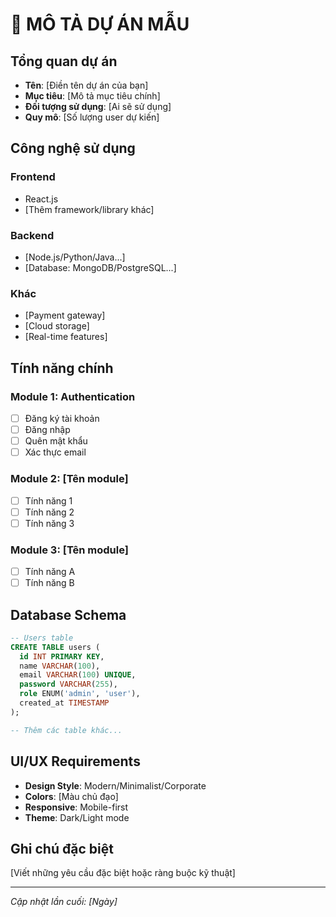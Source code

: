 # 🎯 MÔ TẢ DỰ ÁN MẪU

## Tổng quan dự án
- **Tên**: [Điền tên dự án của bạn]
- **Mục tiêu**: [Mô tả mục tiêu chính]
- **Đối tượng sử dụng**: [Ai sẽ sử dụng]
- **Quy mô**: [Số lượng user dự kiến]

## Công nghệ sử dụng
### Frontend
- React.js
- [Thêm framework/library khác]

### Backend  
- [Node.js/Python/Java...]
- [Database: MongoDB/PostgreSQL...]

### Khác
- [Payment gateway]
- [Cloud storage]
- [Real-time features]

## Tính năng chính

### Module 1: Authentication
- [ ] Đăng ký tài khoản
- [ ] Đăng nhập
- [ ] Quên mật khẩu
- [ ] Xác thực email

### Module 2: [Tên module]
- [ ] Tính năng 1
- [ ] Tính năng 2
- [ ] Tính năng 3

### Module 3: [Tên module]
- [ ] Tính năng A
- [ ] Tính năng B

## Database Schema
```sql
-- Users table
CREATE TABLE users (
  id INT PRIMARY KEY,
  name VARCHAR(100),
  email VARCHAR(100) UNIQUE,
  password VARCHAR(255),
  role ENUM('admin', 'user'),
  created_at TIMESTAMP
);

-- Thêm các table khác...
```

## UI/UX Requirements
- **Design Style**: Modern/Minimalist/Corporate
- **Colors**: [Màu chủ đạo]
- **Responsive**: Mobile-first
- **Theme**: Dark/Light mode

## Ghi chú đặc biệt
[Viết những yêu cầu đặc biệt hoặc ràng buộc kỹ thuật]

---
*Cập nhật lần cuối: [Ngày]*

